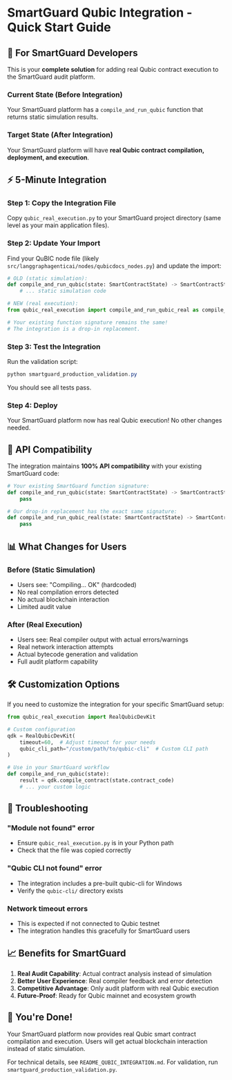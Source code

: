 # SmartGuard Qubic Integration - Quick Start Guide

## 🎯 For SmartGuard Developers

This is your **complete solution** for adding real Qubic contract execution to the SmartGuard audit platform.

### Current State (Before Integration)
Your SmartGuard platform has a `compile_and_run_qubic` function that returns static simulation results.

### Target State (After Integration)  
Your SmartGuard platform will have **real Qubic contract compilation, deployment, and execution**.

## ⚡ 5-Minute Integration

### Step 1: Copy the Integration File

Copy `qubic_real_execution.py` to your SmartGuard project directory (same level as your main application files).

### Step 2: Update Your Import

Find your QuBIC node file (likely `src/langgraphagenticai/nodes/qubicdocs_nodes.py`) and update the import:

```python
# OLD (static simulation):
def compile_and_run_qubic(state: SmartContractState) -> SmartContractState:
    # ... static simulation code

# NEW (real execution):
from qubic_real_execution import compile_and_run_qubic_real as compile_and_run_qubic

# Your existing function signature remains the same!
# The integration is a drop-in replacement.
```

### Step 3: Test the Integration

Run the validation script:

```powershell
python smartguard_production_validation.py
```

You should see all tests pass.

### Step 4: Deploy

Your SmartGuard platform now has real Qubic execution! No other changes needed.

## 🔧 API Compatibility

The integration maintains **100% API compatibility** with your existing SmartGuard code:

```python
# Your existing SmartGuard function signature:
def compile_and_run_qubic(state: SmartContractState) -> SmartContractState:
    pass

# Our drop-in replacement has the exact same signature:
def compile_and_run_qubic_real(state: SmartContractState) -> SmartContractState:
    pass
```

## 📊 What Changes for Users

### Before (Static Simulation)
- Users see: "Compiling... OK" (hardcoded)
- No real compilation errors detected
- No actual blockchain interaction
- Limited audit value

### After (Real Execution)
- Users see: Real compiler output with actual errors/warnings
- Real network interaction attempts
- Actual bytecode generation and validation
- Full audit platform capability

## 🛠 Customization Options

If you need to customize the integration for your specific SmartGuard setup:

```python
from qubic_real_execution import RealQubicDevKit

# Custom configuration
qdk = RealQubicDevKit(
    timeout=60,  # Adjust timeout for your needs
    qubic_cli_path="/custom/path/to/qubic-cli"  # Custom CLI path
)

# Use in your SmartGuard workflow
def compile_and_run_qubic(state):
    result = qdk.compile_contract(state.contract_code)
    # ... your custom logic
```

## 🚨 Troubleshooting

### "Module not found" error
- Ensure `qubic_real_execution.py` is in your Python path
- Check that the file was copied correctly

### "Qubic CLI not found" error  
- The integration includes a pre-built qubic-cli for Windows
- Verify the `qubic-cli/` directory exists

### Network timeout errors
- This is expected if not connected to Qubic testnet
- The integration handles this gracefully for SmartGuard users

## 📈 Benefits for SmartGuard

1. **Real Audit Capability**: Actual contract analysis instead of simulation
2. **Better User Experience**: Real compiler feedback and error detection  
3. **Competitive Advantage**: Only audit platform with real Qubic execution
4. **Future-Proof**: Ready for Qubic mainnet and ecosystem growth

## 🎉 You're Done!

Your SmartGuard platform now provides real Qubic smart contract compilation and execution. Users will get actual blockchain interaction instead of static simulation.

For technical details, see `README_QUBIC_INTEGRATION.md`.
For validation, run `smartguard_production_validation.py`.
